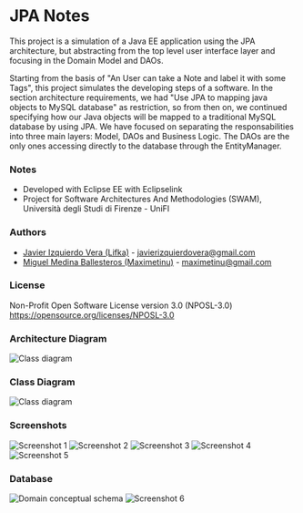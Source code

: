 # JPA Notes

This project is a simulation of a Java EE application using the JPA architecture, but abstracting from the top level user interface layer and focusing in the Domain Model and DAOs.

Starting from the basis of "An User can take a Note and label it with some Tags", this project simulates the developing steps of a software. In the section architecture requirements, we had "Use JPA to mapping java objects to MySQL database" as restriction, so from then on, we continued specifying how our Java objects will be mapped to a traditional MySQL database by using JPA. We have focused on separating the responsabilities into three main layers: Model, DAOs and Business Logic. The DAOs are the only ones accessing directly to the database through the EntityManager.

### Notes
* Developed with Eclipse EE with Eclipselink
* Project for Software Architectures And Methodologies (SWAM), Università degli Studi di Firenze - UniFI


### Authors
- [Javier Izquierdo Vera (Lifka)](https://github.com/Lifka/) - [javierizquierdovera@gmail.com](mailto:javierizquierdovera@gmail.com)
- [Miguel Medina Ballesteros (Maximetinu)](https://github.com/Maximetinu/) - [maximetinu@gmail.com](mailto:maximetinu@gmail.com)


### License
Non-Profit Open Software License version 3.0 (NPOSL-3.0) https://opensource.org/licenses/NPOSL-3.0

### Architecture Diagram
![Class diagram](https://github.com/Maximetinu/JPA-Notes/blob/master/Diagrams/JPAArchitecture.png?raw=true)

### Class Diagram
![Class diagram](https://raw.githubusercontent.com/Maximetinu/JPA-Notes/master/JPA%20Notes%20Project/Diagrams/Class%20Diagram1.jpg)


### Screenshots

![Screenshot 1](https://raw.githubusercontent.com/Maximetinu/JPA-Notes/master/JPA%20Notes%20Project/screenshots/screenshot1.png)
![Screenshot 2](https://raw.githubusercontent.com/Maximetinu/JPA-Notes/master/JPA%20Notes%20Project/screenshots/screenshot2.png)
![Screenshot 3](https://raw.githubusercontent.com/Maximetinu/JPA-Notes/master/JPA%20Notes%20Project/screenshots/screenshot3.png)
![Screenshot 4](https://raw.githubusercontent.com/Maximetinu/JPA-Notes/master/JPA%20Notes%20Project/screenshots/screenshot4.png)
![Screenshot 5](https://raw.githubusercontent.com/Maximetinu/JPA-Notes/master/JPA%20Notes%20Project/screenshots/screenshot5.png)


### Database

![Domain conceptual schema](https://raw.githubusercontent.com/Maximetinu/JPA-Notes/master/Diagrams/Domainconceptualschema.jpg)
![Screenshot 6](https://raw.githubusercontent.com/Maximetinu/JPA-Notes/master/JPA%20Notes%20Project/screenshots/screenshot6.png)
